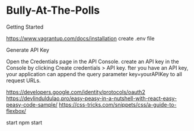 # Bully-At-The-Polls


Getting Started 

https://www.vagrantup.com/docs/installation
create .env file

Generate API Key

Open the Credentials page in the API Console.
create an API key in the Console by clicking Create credentials > API key. 
fter you have an API key, your application can append the query parameter key=yourAPIKey to all request URLs.

https://developers.google.com/identity/protocols/oauth2
https://devlinduldulao.pro/easy-peasy-in-a-nutshell-with-react-easy-peasy-code-sample/
https://css-tricks.com/snippets/css/a-guide-to-flexbox/


start
npm start
